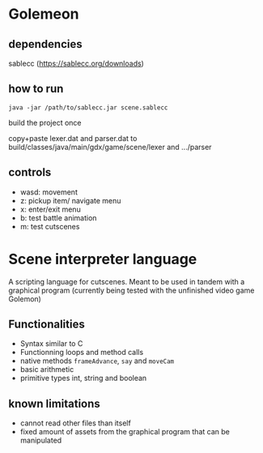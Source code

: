 # Golemeon

## dependencies

sablecc (https://sablecc.org/downloads)

## how to run

`java -jar /path/to/sablecc.jar scene.sablecc`

build the project once

copy+paste lexer.dat and parser.dat to build/classes/java/main/gdx/game/scene/lexer and .../parser

## controls

- wasd: movement
- z: pickup item/ navigate menu
- x: enter/exit menu
- b: test battle animation
- m: test cutscenes

# Scene interpreter language

A scripting language for cutscenes. Meant to be used in tandem with a graphical program
(currently being tested with the unfinished video game Golemon)

## Functionalities

- Syntax similar to C
- Functionning loops and method calls
- native methods `frameAdvance`, `say` and `moveCam`
- basic arithmetic
- primitive types int, string and boolean

## known limitations

- cannot read other files than itself
- fixed amount of assets from the graphical program that can be manipulated
